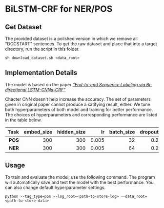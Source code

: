 # BiLSTM-CRF for NER/POS

## Get Dataset
The provided dataset is a polished version in which we remove all "DOCSTART" sentences. To get the raw dataset and place that into a target directory, run the script in this folder.
```
sh download_dataset.sh <data_root>
```

## Implementation Details
The model is based on the paper [_"End-to-end Sequence Labeling via Bi-directional LSTM-CNNs-CRF"_](https://arxiv.org/pdf/1603.01354.pdf)

Chacter CNN doesn't help increase the accuracy. The set of parameters given in original paper cannot produce a satifying result, either. We tune both hyperparameters of both model and training for better performance. The choices of hyperparameters and corresponding performance are listed in the table below.

| Task | embed_size | hidden_size | lr | batch_size | dropout | val_acc | test_acc |
| ---: | ----: | ----: | ----: | ----: | ---: | ---: | --:|
| __POS__ | 300 | 300 | 0.005 | 32 | 0.2 | 94.20 | 93.02 |
| __NER__ | 300 | 300 | 0.005 | 64 | 0.2 | 98.02 | 97.16 |

## Usage
To train and evaluate the model, use the following command. The program will automatically save and test the model with the best performance.
You can also change default hyperparameter settings.
```
python --tag_type=pos --log_root=<path-to-store-log> --data_root=<path-to-store-data>
```
